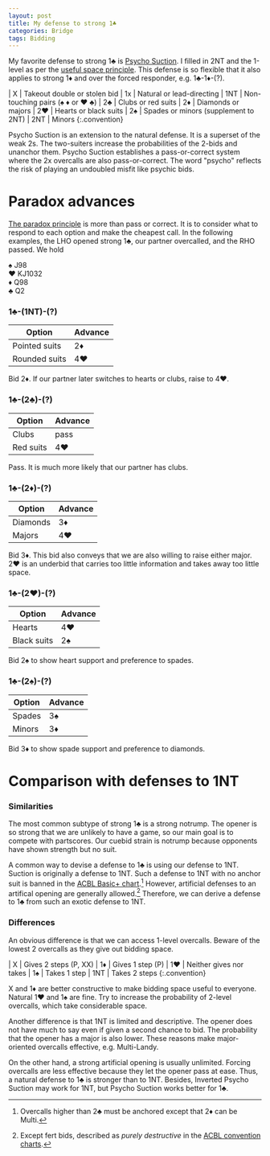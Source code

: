 ```yaml
---
layout: post
title: My defense to strong 1♣
categories: Bridge
tags: Bidding
---
```

My favorite defense to strong 1♣ is [Psycho Suction][psycho].  I filled in 2NT
and the 1-level as per the [useful space principle][usp].  This defense is so
flexible that it also applies to strong 1♦ and over the forced responder, e.g.
1♣-1♦-(?).

[psycho]: https://bridge.thomasoandrews.com/psycho.html
[usp]: https://en.wikipedia.org/wiki/Useful_space_principle

| X   | Takeout double or stolen bid
| 1x  | Natural or lead-directing
| 1NT | Non-touching pairs (♠ ♦ or ♥ ♣)
| 2♣  | Clubs or red suits
| 2♦  | Diamonds or majors
| 2♥  | Hearts or black suits
| 2♠  | Spades or minors (supplement to 2NT)
| 2NT | Minors
{:.convention}

Psycho Suction is an extension to the natural defense.  It is a superset of the
weak 2s.  The two-suiters increase the probabilities of the 2-bids and unanchor
them.  Psycho Suction establishes a pass-or-correct system where the 2x
overcalls are also pass-or-correct.  The word "psycho" reflects the risk of
playing an undoubled misfit like psychic bids.

Paradox advances
================
[The paradox principle][paradox] is more than pass or correct.  It is to
consider what to respond to each option and make the cheapest call.  In the
following examples, the LHO opened strong 1♣, our partner overcalled, and the
RHO passed.  We hold

♠ J98  
♥ KJ1032  
♦ Q98  
♣ Q2

[paradox]: 2020-01-05-responders-direct-cuebid.md

### 1♣-(1NT)-(?)

| Option        | Advance |
|---------------|---------|
| Pointed suits | 2♦      |
| Rounded suits | 4♥      |

Bid 2♦.  If our partner later switches to hearts or clubs, raise to 4♥.

### 1♣-(2♣)-(?)

| Option    | Advance |
|-----------|---------|
| Clubs     | pass    |
| Red suits | 4♥      |

Pass.  It is much more likely that our partner has clubs.

### 1♣-(2♦)-(?)

| Option   | Advance |
|----------|---------|
| Diamonds | 3♦      |
| Majors   | 4♥      |

Bid 3♦.  This bid also conveys that we are also willing to raise either major.
2♥ is an underbid that carries too little information and takes away too little
space.

### 1♣-(2♥)-(?)

| Option      | Advance |
|-------------|---------|
| Hearts      | 4♥      |
| Black suits | 2♠      |

Bid 2♠ to show heart support and preference to spades.

### 1♣-(2♠)-(?)

| Option | Advance |
|--------|---------|
| Spades | 3♠      |
| Minors | 3♦      |

Bid 3♦ to show spade support and preference to diamonds.

Comparison with defenses to 1NT
===============================
### Similarities
The most common subtype of strong 1♣ is a strong notrump.  The opener is so
strong that we are unlikely to have a game, so our main goal is to compete with
partscores.  Our cuebid strain is notrump because opponents have shown strength
but no suit.

A common way to devise a defense to 1♣ is using our defense to 1NT.  Suction is
originally a defense to 1NT.  Such a defense to 1NT with no anchor suit is
banned in the [ACBL Basic+ chart][acblcc].[^basic-plus]  However, artificial
defenses to an artifical opening are generally allowed.[^fert]  Therefore, we
can derive a defense to 1♣ from such an exotic defense to 1NT.

[acblcc]: https://web2.acbl.org/documentLibrary/about/Convention-Charts.pdf
[^basic-plus]: Overcalls higher than 2♣ must be anchored except that 2♦ can be Multi.
[^fert]: Except fert bids, described as *purely destructive* in the [ACBL convention charts][acblcc].

### Differences
An obvious difference is that we can access 1-level overcalls.  Beware of the
lowest 2 overcalls as they give out bidding space.

| X   | Gives 2 steps (P, XX)
| 1♦  | Gives 1 step (P)
| 1♥  | Neither gives nor takes
| 1♠  | Takes 1 step
| 1NT | Takes 2 steps
{:.convention}

X and 1♦ are better constructive to make bidding space useful to everyone.
Natural 1♥ and 1♠ are fine.  Try to increase the probability of 2-level
overcalls, which take considerable space.

Another difference is that 1NT is limited and descriptive.  The opener does not
have much to say even if given a second chance to bid.  The probability that
the opener has a major is also lower.  These reasons make major-oriented
overcalls effective, e.g. Multi-Landy.

On the other hand, a strong artificial opening is usually unlimited.  Forcing
overcalls are less effective because they let the opener pass at ease.  Thus, a
natural defense to 1♣ is stronger than to 1NT.  Besides, Inverted Psycho
Suction may work for 1NT, but Psycho Suction works better for 1♣.
